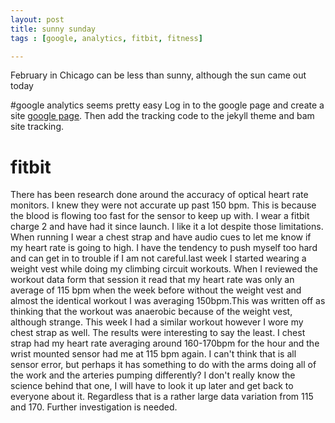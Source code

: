 ```yaml
---
layout: post
title: sunny sunday
tags : [google, analytics, fitbit, fitness]

---
```


February in Chicago can be less than sunny, although the sun came out today


#google analytics seems pretty easy 
Log in to the google page and create a site [google page](https://analytics.google.com/ "google page"). Then add the tracking code to the jekyll theme and bam site tracking.

# fitbit 
There has been research done around the accuracy of optical heart rate monitors.  I knew they were not accurate up past 150 bpm.  This is because the blood is flowing too fast for the sensor to keep up with.  I wear a fitbit charge 2 and have had it since launch.  I like it a lot despite those limitations.   When running I wear a chest strap and have audio cues to let me know if my heart rate is going to high.  I have the tendency to push myself too hard and can get in to trouble if I am not careful.last week I started wearing a weight vest while doing my climbing circuit workouts.  When I reviewed the workout data form that session it read that my heart rate was only an average of 115 bpm when the week before without the weight vest and almost the identical workout I was averaging 150bpm.This was written off as thinking that the workout was anaerobic because of the weight vest, although strange.  This week I had a similar workout however I wore my chest strap as well.  The results were interesting to say the least.  I chest strap had my heart rate averaging around 160-170bpm for the hour and the wrist mounted sensor had me at 115 bpm again.  I can't think that is all sensor error, but perhaps it has something to do with the arms doing all of the work and the arteries pumping differently? I don't really know the science behind that one, I will have to look it up later and get back to everyone about it.  Regardless that is a rather large data variation from 115 and 170.  Further investigation is needed. 